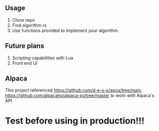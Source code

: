 ## Usage
1. Clone repo
2. Find algorithm.rs
3. Use functions provided to implement your algorithm

## Future plans
1. Scripting capabilities with Lua
2. Front end UI

## Alpaca
This project referenced https://github.com/d-e-s-o/apca/tree/main, https://github.com/alpacahq/alpaca-py/tree/master to work with Alpaca's API

# Test before using in production!!!
